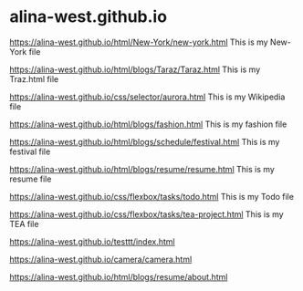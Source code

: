# alina-west.github.io

https://alina-west.github.io/html/New-York/new-york.html  This is my New-York file
    
https://alina-west.github.io/html/blogs/Taraz/Taraz.html                      This is my Traz.html file

https://alina-west.github.io/css/selector/aurora.html This is my Wikipedia file


https://alina-west.github.io/html/blogs/fashion.html           This is my fashion file

https://alina-west.github.io/html/blogs/schedule/festival.html   This is my festival file


https://alina-west.github.io/html/blogs/resume/resume.html    This is my resume file

https://alina-west.github.io/css/flexbox/tasks/todo.html   This is my Todo file

https://alina-west.github.io/css/flexbox/tasks/tea-project.html  This is my TEA file

https://alina-west.github.io/testtt/index.html 

https://alina-west.github.io/camera/camera.html

https://alina-west.github.io/html/blogs/resume/about.html

